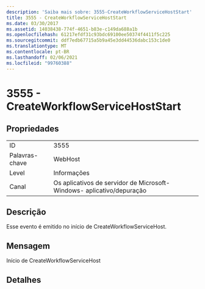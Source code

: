 ```yaml
---
description: 'Saiba mais sobre: 3555-CreateWorkflowServiceHostStart'
title: 3555 - CreateWorkflowServiceHostStart
ms.date: 03/30/2017
ms.assetid: 14038438-774f-4651-b83e-c149da688a1b
ms.openlocfilehash: 61217efdf31c93bdc69100ee50374f4411f5c225
ms.sourcegitcommit: ddf7edb67715a5b9a45e3dd44536dabc153c1de0
ms.translationtype: MT
ms.contentlocale: pt-BR
ms.lasthandoff: 02/06/2021
ms.locfileid: "99760388"
---
```

# <a name="3555---createworkflowservicehoststart"></a>3555 - CreateWorkflowServiceHostStart

## <a name="properties"></a>Propriedades  
  
|||  
|-|-|  
|ID|3555|  
|Palavras-chave|WebHost|  
|Level|Informações|  
|Canal|Os aplicativos de servidor de Microsoft-Windows- aplicativo/depuração|  
  
## <a name="description"></a>Descrição  

 Esse evento é emitido no início de CreateWorkflowServiceHost.  
  
## <a name="message"></a>Mensagem  

 Início de CreateWorkflowServiceHost  
  
## <a name="details"></a>Detalhes
